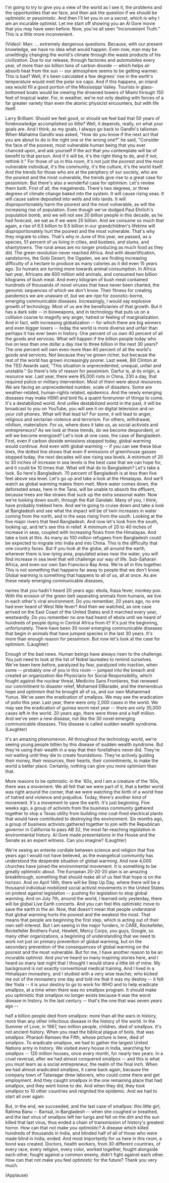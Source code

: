 
I&#39;m going to try to give you a view of the world as I see it,
the problems and the opportunities that we face,
and then ask the question if we should be optimistic or pessimistic.
And then I&#39;ll let you in on a secret, which is why I am an incurable optimist.
Let me start off showing you an Al Gore movie that you may have seen before.
Now, you&#39;ve all seen &quot;Inconvenient Truth.&quot; This is a little more inconvenient.

(Video): Man: ... extremely dangerous questions.
Because, with our present knowledge, we have no idea what would happen.
Even now, man may be unwittingly changing the world&#39;s climate
through the waste products of his civilization.
Due to our release, through factories and automobiles every year,
of more than six billion tons of carbon dioxide --
which helps air absorb heat from the sun --
our atmosphere seems to be getting warmer.
This is bad?
Well, it&#39;s been calculated a few degrees&#39; rise in the earth&#39;s temperature would
melt the polar ice caps.
And if this happens, an inland sea would fill a good portion of the Mississippi Valley.
Tourists in glass-bottomed boats would be viewing the drowned towers of Miami
through 150 feet of tropical water.
For, in weather, we&#39;re not only dealing with forces of a far greater variety
than even the atomic physicist encounters, but with life itself.

Larry Brilliant: Should we feel good, or should we feel bad
that 50 years of foreknowledge accomplished so little?
Well, it depends, really, on what your goals are.
And I think, as my goals, I always go back to Gandhi&#39;s talisman.
When Mahatma Gandhi was asked,
&quot;How do you know if the next act that you are about to do is the right one
or the wrong one?&quot; he said, &quot;Consider the face of the poorest,
most vulnerable human being that you ever chanced upon,
and ask yourself if the act that you contemplate will be of benefit to that person.
And if it will be, it&#39;s the right thing to do, and if not, rethink it.&quot;
For those of us in this room, it&#39;s not just the poorest and the most vulnerable individual,
it&#39;s the community, it&#39;s the culture, it&#39;s the world itself.
And the trends for those who are at the periphery of our society,
who are the poorest and the most vulnerable,
the trends give rise to a great case for pessimism.
But there&#39;s also a wonderful case for optimism.
Let&#39;s review them both. First of all, the megatrends.
There&#39;s two degrees, or three degrees of climate change baked into the system.
It will cause rising seas. It will cause saline deposited into wells and into lands.
It will disproportionately harm the poorest and the most vulnerable,
as will the increasing rise of population.
Even though we&#39;ve dodged Paul Ehrlich&#39;s population bomb,
and we will not see 20 billion people in this decade, as he had forecast,
we eat as if we were 20 billion.
And we consume so much that again, a rise of 6.5 billion to 9.5 billion
in our grandchildren&#39;s lifetime will disproportionately hurt
the poorest and the most vulnerable.
That&#39;s why they migrate to cities.
That&#39;s why in June of this year, we passed, as a species, 51 percent of us living in cities,
and bustees, and slums, and shantytowns.
The rural areas are no longer producing as much food as they did.
The green revolution never reached Africa.
And with desertification, sandstorms, the Gobi Desert, the Ogaden,
we are finding increasing difficulty of a hectare
to produce as many calories as it did even 15 years ago.
So humans are turning more towards animal consumption.
In Africa last year, Africans ate 600 million wild animals,
and consumed two billion kilograms of bush meat.
And every kilogram of bush meat contained hundreds of thousands of novel viruses
that have never been charted, the genomic sequences of which we don&#39;t know.
Their fitness for creating pandemics we are unaware of,
but we are ripe for zoonotic-borne, emerging communicable diseases.
Increasingly, I would say explosive growth of technology.
Most of us are the beneficiaries of that growth. But it has a dark side
-- in bioweapons, and in technology that puts us on a collision course
to magnify any anger, hatred or feeling of marginalization.
And in fact, with increasing globalization --
for which there are big winners and even bigger losers
-- today the world is more diverse and unfair than perhaps it has ever been in history.
One percent of us own 40 percent of all the goods and services.
What will happen if the billion people today who live on less than one dollar a day
rise to three billion in the next 30 years?
The one percent will own even more than 40 percent of all the world&#39;s goods
and services. Not because they&#39;ve grown richer,
but because the rest of the world has grown increasingly poorer.
Last week, Bill Clinton at the TED Awards said,
&quot;This situation is unprecedented, unequal, unfair and unstable.&quot;
So there&#39;s lots of reason for pessimism.
Darfur is, at its origin, a resource war.
Last year, there were 85,000 riots in China,
230 a day, that required police or military intervention.
Most of them were about resources.
We are facing an unprecedented number, scale of disasters.
Some are weather-related, human-rights related, epidemics.
And the newly emerging diseases may make H5N1 and bird flu
a quaint forerunner of things to come. It&#39;s a destabilized world.
And unlike destabilized world in the past, it will be broadcast to you on YouTube,
you will see it on digital television and on your cell phones.
What will that lead to?
For some, it will lead to anger, religious and sectarian violence and terrorism.
For others, withdrawal, nihilism, materialism.
For us, where does it take us, as social activists and entrepreneurs?
As we look at these trends, do we become despondent, or will we become energized?
Let&#39;s look at one case, the case of Bangladesh.
First, even if carbon dioxide emissions stopped today,
global warming would continue.
And even with global warming -- if you can see these blue lines,
the dotted line shows that even if emissions of greenhouse gasses stopped today,
the next decades will see rising sea levels.
A minimum of 20 to 30 inches of increase in sea levels is the best case
that we can hope for, and it could be 10 times that.
What will that do to Bangladesh? Let&#39;s take a look.
So here&#39;s Bangladesh.
70 percent of Bangladesh is at less than five feet above sea level.
Let&#39;s go up and take a look at the Himalayas.
And we&#39;ll watch as global warming makes them melt. More water comes down,
the deforested areas, here in the Tarai, will be unable to absorb the effluent,
because trees are like straws that suck up the extra seasonal water.
Now we&#39;re looking down south, through the Kali Gandaki.
Many of you, I think, have probably trekked here.
And we&#39;re going to cruise down and take a look at Bangladesh
and see what the impact will be of twin increases in water
coming from the north, and in the seas rising from the south.
Looking at the five major rivers that feed Bangladesh.
And now let&#39;s look from the south, looking up, and let&#39;s see this in relief.
A minimum of 20 to 40 inches of increase in seas,
coupled with increasing flows from the Himalayas. And take a look at this.
As many as 100 million refugees from Bangladesh could be expected to migrate
into India and into China.
This is the difficulty that one country faces.
But if you look at the globe, all around the earth, wherever there is low-lying area,
populated areas near the water,
you will find increase in sea level that will challenge our way of life.
Sub-Saharan Africa, and even our own San Francisco Bay Area.
We&#39;re all in this together.
This is not something that happens far away to people that we don&#39;t know.
Global warming is something that happens to all of us, all at once.
As are these newly emerging communicable diseases,

names that you hadn&#39;t heard 20 years ago: ebola, lhasa fever, monkey pox.
With the erosion of the green belt separating animals from humans,
we live in each other&#39;s viral environment.
Do you remember, 20 years ago, no one had ever heard of West Nile fever?
And then we watched, as one case arrived on the East Coast of the United States
and it marched every year, westwardly.
Do you remember no one had heard of ebola
until we heard of hundreds of people dying in Central Africa from it?
It&#39;s just the beginning, unfortunately.
There have been 30 novel emerging communicable diseases
that begin in animals that have jumped species in the last 30 years.
It&#39;s more than enough reason for pessimism.
But now let&#39;s look at the case for optimism. 
(Laughter)

Enough of the bad news. Human beings have always risen to the challenge.
You just need to look at the list of Nobel laureates to remind ourselves.
We&#39;ve been here before, paralyzed by fear, paralyzed into inaction,
when some -- probably one of you in this room -- jumped into the breach
and created an organization like Physicians for Social Responsibility,
which fought against the nuclear threat,
Medicins Sans Frontieres, that renewed our commitment to disaster relief,
Mohamed ElBaradei, and the tremendous hope and optimism that he
brought all of us, and our own Muhammad Yunus.
We&#39;ve seen the eradication of smallpox.
We may see the eradication of polio this year.
Last year, there were only 2,000 cases in the world.
We may see the eradication of guinea worm next year --
there are only 35,000 cases left in the world.
20 years ago, there were three and a half million.
And we&#39;ve seen a new disease, not like the 30 novel emerging communicable diseases.
This disease is called sudden wealth syndrome. 
(Laughter)

It&#39;s an amazing phenomenon.
All throughout the technology world, we&#39;re seeing young people bitten by this
disease of sudden wealth syndrome.
But they&#39;re using their wealth in a way that their forefathers never did.
They&#39;re not waiting until they die to create foundations.
They&#39;re actively guiding their money, their resources, their hearts, their commitments,
to make the world a better place.
Certainly, nothing can give you more optimism than that.

More reasons to be optimistic:
in the &#39;60s, and I am a creature of the &#39;60s, there was a movement.
We all felt that we were part of it, that a better world was right around the corner,
that we were watching the birth of a world free of hatred and violence and prejudice.
Today, there&#39;s another kind of movement. It&#39;s a movement to save the earth.
It&#39;s just beginning.
Five weeks ago, a group of activists from the business community gathered together
to stop a Texas utility from building nine coal-fired electrical plants
that would have contributed to destroying the environment.
Six months ago, a group of business activists gathered together to join with the
Republican governor in California to pass AB 32,
the most far-reaching legislation in environmental history.
Al Gore made presentations in the House and the Senate as an expert witness.
Can you imagine? 
(Laughter)

We&#39;re seeing an entente cordiale between science and religion that five years ago
I would not have believed, as the evangelical community
has understood the desperate situation of global warming.
And now 4,000 churches have joined the environmental movement.
It is something to be greatly optimistic about.
The European 20-20-20 plan is an amazing breakthrough,
something that should make all of us feel that hope is on the horizon.
And on April 14th, there will be Step Up Day, where there will be a thousand
individual mobilized social activist movements in the United States on protest
against legislation -- pushing for legislation to stop global warming.
And on July 7th, around the world, I learned only yesterday,
there will be global Live Earth concerts.
And you can feel this optimistic move to save the earth in the air.
Now, that doesn&#39;t mean that people understand that global warming
hurts the poorest and the weakest the most.
That means that people are beginning the first step,
which is acting out of their own self-interest.
But I am seeing in the major funders, in CARE, Rockefeller,
Rockefeller Brothers Fund, Hewlett, Mercy Corps, you guys, Google,
so many other organizations, a beginning of understanding that we need
to work not just on primary prevention of global warming,
but on the secondary prevention of the consequences of global warming
on the poorest and the most vulnerable.
But for me, I have another reason to be an incurable optimist.
And you&#39;ve heard so many inspiring stories here, and I heard so many last night
that I thought I would share a little bit of mine.
My background is not exactly conventional medical training.
And I lived in a Himalayan monastery, and I studied with a very wise teacher,
who kicked me out of the monastery one day and told me that it was my destiny --
it felt like Yoda -- it is your destiny to go to work for WHO
and to help eradicate smallpox,
at a time when there was no smallpox program.
It should make you optimistic that smallpox no longer exists
because it was the worst disease in history.
In the last century -- that&#39;s the one that was seven years ago --

half a billion people died from smallpox:
more than all the wars in history,
more than any other infectious disease in the history of the world.
In the Summer of Love, in 1967, two million people, children, died of smallpox.
It&#39;s not ancient history.
When you read the biblical plague of boils, that was smallpox.
Pharaoh Ramses the Fifth, whose picture is here, died of smallpox.
To eradicate smallpox, we had to gather the largest United Nations army in history.
We visited every house in India, searching for smallpox -- 120 million houses,
once every month, for nearly two years.
In a cruel reversal, after we had almost conquered smallpox --
and this is what you must learn as a social entrepreneur, the realm of the final inch.
When we had almost eradicated smallpox, it came back again,
because the company town of Tatanagar drew laborers,
who could come there and get employment.
And they caught smallpox in the one remaining place that had smallpox,
and they went home to die.
And when they did, they took smallpox to 10 other countries
and reignited the epidemic.
And we had to start all over again.

But, in the end, we succeeded, and the last case of smallpox:
this little girl, Rahima Banu -- Barisal, in Bangladesh --
when she coughed or breathed, and the last virus of smallpox left her lungs
and fell on the dirt and the sun killed that last virus,
thus ended a chain of transmission of history&#39;s greatest horror.
How can that not make you optimistic?
A disease which killed hundreds of thousands in India, and blinded half of
all of those who were made blind in India, ended.
And most importantly for us here in this room, a bond was created.
Doctors, health workers, from 30 different countries,
of every race, every religion, every color, worked together,
fought alongside each other,
fought against a common enemy, didn&#39;t fight against each other.
How can that not make you feel optimistic for the future?
Thank you very much.

(Applause)

